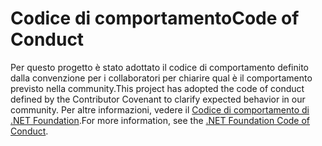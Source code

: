 # <a name="code-of-conduct"></a><span data-ttu-id="7bddd-101">Codice di comportamento</span><span class="sxs-lookup"><span data-stu-id="7bddd-101">Code of Conduct</span></span>

<span data-ttu-id="7bddd-102">Per questo progetto è stato adottato il codice di comportamento definito dalla convenzione per i collaboratori per chiarire qual è il comportamento previsto nella community.</span><span class="sxs-lookup"><span data-stu-id="7bddd-102">This project has adopted the code of conduct defined by the Contributor Covenant to clarify expected behavior in our community.</span></span>
<span data-ttu-id="7bddd-103">Per altre informazioni, vedere il [Codice di comportamento di .NET Foundation](https://dotnetfoundation.org/code-of-conduct).</span><span class="sxs-lookup"><span data-stu-id="7bddd-103">For more information, see the [.NET Foundation Code of Conduct](https://dotnetfoundation.org/code-of-conduct).</span></span>
